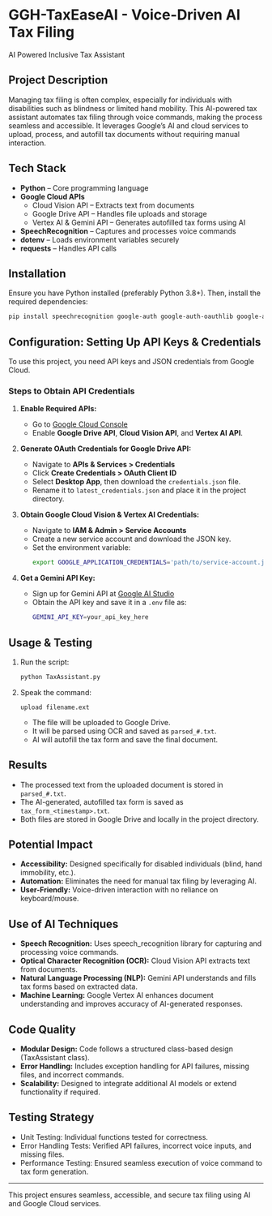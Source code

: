 # GGH-TaxEaseAI - Voice-Driven AI Tax Filing
AI Powered Inclusive Tax Assistant

## Project Description
Managing tax filing is often complex, especially for individuals with disabilities such as blindness or limited hand mobility. This AI-powered tax assistant automates tax filing through voice commands, making the process seamless and accessible. It leverages Google’s AI and cloud services to upload, process, and autofill tax documents without requiring manual interaction.

## Tech Stack
- **Python** – Core programming language
- **Google Cloud APIs**
  - Cloud Vision API – Extracts text from documents
  - Google Drive API – Handles file uploads and storage
  - Vertex AI & Gemini API – Generates autofilled tax forms using AI
- **SpeechRecognition** – Captures and processes voice commands
- **dotenv** – Loads environment variables securely
- **requests** – Handles API calls

## Installation
Ensure you have Python installed (preferably Python 3.8+). Then, install the required dependencies:

```sh
pip install speechrecognition google-auth google-auth-oauthlib google-auth-httplib2 google-auth-transport-requests google-api-python-client google-cloud-vision google-generativeai python-dotenv requests
```

## Configuration: Setting Up API Keys & Credentials
To use this project, you need API keys and JSON credentials from Google Cloud.

### Steps to Obtain API Credentials
1. **Enable Required APIs:**
   - Go to [Google Cloud Console](https://console.cloud.google.com/)
   - Enable **Google Drive API**, **Cloud Vision API**, and **Vertex AI API**.

2. **Generate OAuth Credentials for Google Drive API:**
   - Navigate to **APIs & Services > Credentials**
   - Click **Create Credentials > OAuth Client ID**
   - Select **Desktop App**, then download the `credentials.json` file.
   - Rename it to `latest_credentials.json` and place it in the project directory.

3. **Obtain Google Cloud Vision & Vertex AI Credentials:**
   - Navigate to **IAM & Admin > Service Accounts**
   - Create a new service account and download the JSON key.
   - Set the environment variable:
     ```sh
     export GOOGLE_APPLICATION_CREDENTIALS='path/to/service-account.json'
     ```

4. **Get a Gemini API Key:**
   - Sign up for Gemini API at [Google AI Studio](https://aistudio.google.com/)
   - Obtain the API key and save it in a `.env` file as:
     ```sh
     GEMINI_API_KEY=your_api_key_here
     ```

## Usage & Testing
1. Run the script:
   ```sh
   python TaxAssistant.py
   ```
2. Speak the command:
   ```
   upload filename.ext
   ```
   - The file will be uploaded to Google Drive.
   - It will be parsed using OCR and saved as `parsed_#.txt`.
   - AI will autofill the tax form and save the final document.
   
## Results
- The processed text from the uploaded document is stored in `parsed_#.txt`.
- The AI-generated, autofilled tax form is saved as `tax_form_<timestamp>.txt`.
- Both files are stored in Google Drive and locally in the project directory.

## Potential Impact
- **Accessibility:** Designed specifically for disabled individuals (blind, hand immobility, etc.).
- **Automation:** Eliminates the need for manual tax filing by leveraging AI.
- **User-Friendly:** Voice-driven interaction with no reliance on keyboard/mouse.

## Use of AI Techniques
- **Speech Recognition:** Uses speech_recognition library for capturing and processing voice commands.
- **Optical Character Recognition (OCR):** Cloud Vision API extracts text from documents.
- **Natural Language Processing (NLP):** Gemini API understands and fills tax forms based on extracted data.
- **Machine Learning:** Google Vertex AI enhances document understanding and improves accuracy of AI-generated responses.

## Code Quality
- **Modular Design:** Code follows a structured class-based design (TaxAssistant class).
- **Error Handling:** Includes exception handling for API failures, missing files, and incorrect commands.
- **Scalability:** Designed to integrate additional AI models or extend functionality if required.

## Testing Strategy
- Unit Testing: Individual functions tested for correctness.
- Error Handling Tests: Verified API failures, incorrect voice inputs, and missing files.
- Performance Testing: Ensured seamless execution of voice command to tax form generation.

---
This project ensures seamless, accessible, and secure tax filing using AI and Google Cloud services.

